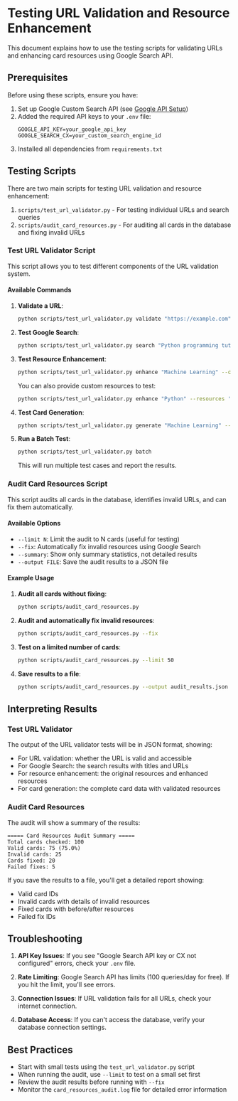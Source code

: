 # Testing URL Validation and Resource Enhancement

This document explains how to use the testing scripts for validating URLs and enhancing card resources using Google Search API.

## Prerequisites

Before using these scripts, ensure you have:

1. Set up Google Custom Search API (see [Google API Setup](google_api_setup.md))
2. Added the required API keys to your `.env` file:
   ```
   GOOGLE_API_KEY=your_google_api_key
   GOOGLE_SEARCH_CX=your_custom_search_engine_id
   ```
3. Installed all dependencies from `requirements.txt`

## Testing Scripts

There are two main scripts for testing URL validation and resource enhancement:

1. `scripts/test_url_validator.py` - For testing individual URLs and search queries
2. `scripts/audit_card_resources.py` - For auditing all cards in the database and fixing invalid URLs

### Test URL Validator Script

This script allows you to test different components of the URL validation system.

#### Available Commands

1. **Validate a URL**:
   ```bash
   python scripts/test_url_validator.py validate "https://example.com"
   ```

2. **Test Google Search**:
   ```bash
   python scripts/test_url_validator.py search "Python programming tutorial" --num 5
   ```

3. **Test Resource Enhancement**:
   ```bash
   python scripts/test_url_validator.py enhance "Machine Learning" --context "beginners guide"
   ```

   You can also provide custom resources to test:
   ```bash
   python scripts/test_url_validator.py enhance "Python" --resources '[{"url": "https://example.com/invalid", "title": "Invalid Resource"}, {"url": "https://www.python.org", "title": "Valid Resource"}]'
   ```

4. **Test Card Generation**:
   ```bash
   python scripts/test_url_validator.py generate "Machine Learning" --context "overview for beginners"
   ```

5. **Run a Batch Test**:
   ```bash
   python scripts/test_url_validator.py batch
   ```
   This will run multiple test cases and report the results.

### Audit Card Resources Script

This script audits all cards in the database, identifies invalid URLs, and can fix them automatically.

#### Available Options

- `--limit N`: Limit the audit to N cards (useful for testing)
- `--fix`: Automatically fix invalid resources using Google Search
- `--summary`: Show only summary statistics, not detailed results
- `--output FILE`: Save the audit results to a JSON file

#### Example Usage

1. **Audit all cards without fixing**:
   ```bash
   python scripts/audit_card_resources.py
   ```

2. **Audit and automatically fix invalid resources**:
   ```bash
   python scripts/audit_card_resources.py --fix
   ```

3. **Test on a limited number of cards**:
   ```bash
   python scripts/audit_card_resources.py --limit 50
   ```

4. **Save results to a file**:
   ```bash
   python scripts/audit_card_resources.py --output audit_results.json
   ```

## Interpreting Results

### Test URL Validator

The output of the URL validator tests will be in JSON format, showing:

- For URL validation: whether the URL is valid and accessible
- For Google Search: the search results with titles and URLs
- For resource enhancement: the original resources and enhanced resources
- For card generation: the complete card data with validated resources

### Audit Card Resources

The audit will show a summary of the results:

```
===== Card Resources Audit Summary =====
Total cards checked: 100
Valid cards: 75 (75.0%)
Invalid cards: 25
Cards fixed: 20
Failed fixes: 5
```

If you save the results to a file, you'll get a detailed report showing:
- Valid card IDs
- Invalid cards with details of invalid resources
- Fixed cards with before/after resources
- Failed fix IDs

## Troubleshooting

1. **API Key Issues**: If you see "Google Search API key or CX not configured" errors, check your `.env` file.

2. **Rate Limiting**: Google Search API has limits (100 queries/day for free). If you hit the limit, you'll see errors.

3. **Connection Issues**: If URL validation fails for all URLs, check your internet connection.

4. **Database Access**: If you can't access the database, verify your database connection settings.

## Best Practices

- Start with small tests using the `test_url_validator.py` script
- When running the audit, use `--limit` to test on a small set first
- Review the audit results before running with `--fix`
- Monitor the `card_resources_audit.log` file for detailed error information 